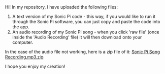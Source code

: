 Hi! In my repository, I have uploaded the following files:

1. A text version of my Sonic Pi code - this way, if you would like to run it through the Sonic Pi software, you can just copy and paste the code into the app.
2. An audio recording of my Sonic Pi song - when you click 'raw file' (once inside the 'Audio Recording' file) it will then download onto your computer.
  
In the case of the audio file not working, here is a zip file of it: [Sonic Pi Song Recording.mp3.zip](https://github.com/NinaBrownUTS/A3/files/13363238/Sonic.Pi.Song.Recording.mp3.zip)

I hope you enjoy my creation!
